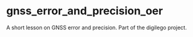 # gnss_error_and_precision_oer
A short lesson on GNSS error and precision. Part of the digilego project.
